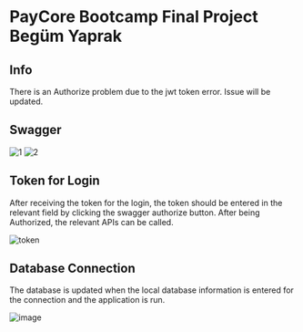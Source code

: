 # PayCore Bootcamp Final Project Begüm Yaprak
## Info 
There is an Authorize problem due to the jwt token error. Issue will be updated.
## Swagger
![1](https://user-images.githubusercontent.com/23440294/191691589-51e79db7-385f-41c0-842c-19b8bebc0735.PNG)
![2](https://user-images.githubusercontent.com/23440294/191691593-4ec994e2-06c4-4472-9fb4-047d33ed58ce.PNG)

## Token for Login 
After receiving the token for the login, the token should be entered in the relevant field by clicking the swagger authorize button. After being Authorized, the relevant APIs can be called.

![token](https://user-images.githubusercontent.com/23440294/191691598-5045b0ce-feb9-4fc9-8955-6a3e7fc03808.PNG)


## Database Connection
The database is updated when the local database information is entered for the connection and the application is run.

![image](https://user-images.githubusercontent.com/23440294/191691999-449e2c7f-f374-4ce8-8ebe-aecaf7f3d93a.png)

